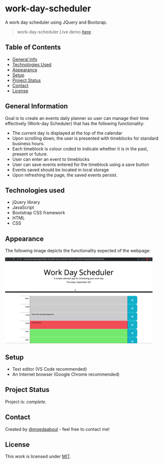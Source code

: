 # work-day-scheduler

A work day scheduler using JQuery and Bootsrap.

> work-day-scheduler
> Live demo [_here_](https://moedaaboul.github.io/work-day-scheduler/).

## Table of Contents

- [General Info](#general-information)
- [Technologies Used](#technologies-used)
- [Appearance](#appearance)
- [Setup](#setup)
- [Project Status](#project-status)
- [Contact](#contact)
- [License](#license)

## General Information

Goal is to create an events daily planner so user can manage their time effectively (Work-day Scheduler) that has the following functionality:

- The current day is displayed at the top of the calendar
- Upon scrolling down, the user is presented with timeblocks for standard business hours.
- Each timeblock is colour coded to indicate whether it is in the past, present or future.
- User can enter an event to timeblocks
- User can save events entered for the timeblock using a save button
- Events saved should be located in local storage
- Upon refreshing the page, the saved events persist.

## Technologies used

- jQuery library
- JavaScript
- Bootstrap CSS framework
- HTML
- CSS

## Appearance

The following image depicts the functionality expected of the webpage:

![A user clicks on slots on the color-coded calendar and edits the events.](./images/demo.gif)

## Setup

- Text editor (VS Code recommended)
- An Internet browser (Google Chrome recommended)

## Project Status

Project is: _complete_.

## Contact

Created by [@moedaaboul](https://github.com/moedaaboul) - feel free to contact me!

## License

This work is licensed under [MIT](https://github.com/moedaaboul/Work-Day-Scheduler/blob/main/LICENSE).
